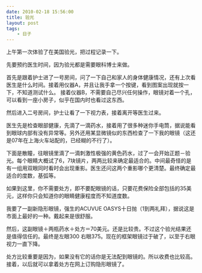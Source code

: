 ```yaml
---
date: 2010-02-18 15:56:00
title: 验光
layout: post
tags:
    - 日子
---
```

上午第一次体验了在美国验光，把过程记录一下。

先要预约医生时间，因为验光都是需要眼科博士来做。

首先是跟着护士进了一号房间，问了一下自己和家人的身体健康情况，还有上次看医生是什么时间。接着用仪器A，并且让我手拿一个按键，看到图案出现就按一下，不知道测试什么。
接着仪器B，不需要自己尽兴任何操作，眼镜对着一个孔，可以看到一座小房子，似乎在国内时也看过这东西。

然后进入二号房间，护士让看了一下视力表，接着离开等医生过来。

医生先是检查眼部健康，先滴了一滴药水，接着用了很多种迷你手电筒，据说能看到眼球内部有没有异常等。另外还用某显微镜似的东西检查了一下我的眼镜（这还是07年在上海火车站配的，已经糊的不行了）。

下面是散瞳，往眼镜里滴了一滴刺激性极强的黄色药水，过了一会开始正题－验光。每个眼睛大概试了6，7块镜片，两两比较来确定最适合的。中间最奇怪的是有一组用双眼同时看时会出现重影。医生还问这两个重影哪个更清楚。最终确定最适合的度数，基弧等。

如果到这里，你不需要处方，即不要配眼镜的话，只要花费保险全部包括的35美元，这样你只会知道你的眼睛健康程度而不知道度数。

我要了一副新隐形眼镜，强生的ACUVUE OASYS十日抛（1到两礼拜），据说这是市面上最好的一种。戴起来是很舒服。

然后，这副眼镜＋两瓶药水＋处方＝70美元。还是比较贵。不过这个验光结果还是值得信任的。最终是左眼300 右眼375。现在的框架眼镜过于破了，以至于右眼视力一直下降。

处方比较重要是因为，如果没有它的话你是无法配到眼镜的。所以收费也比较高。接着，以后就可以拿着处方在网上订购隐形眼镜了。
